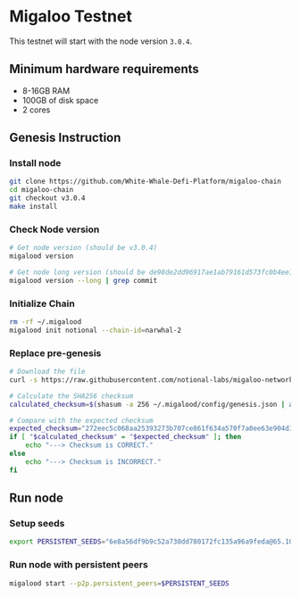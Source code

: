 # Migaloo Testnet

This testnet will start with the node version `3.0.4`.

## Minimum hardware requirements

- 8-16GB RAM
- 100GB of disk space
- 2 cores

## Genesis Instruction

### Install node

```bash
git clone https://github.com/White-Whale-Defi-Platform/migaloo-chain
cd migaloo-chain
git checkout v3.0.4
make install
```

### Check Node version

```bash
# Get node version (should be v3.0.4)
migalood version

# Get node long version (should be de98de2dd96917ae1ab79161d573fc0b4ee1facf)
migalood version --long | grep commit
```

### Initialize Chain

```bash
rm -rf ~/.migalood
migalood init notional --chain-id=narwhal-2
```

### Replace pre-genesis

```bash
# Download the file
curl -s https://raw.githubusercontent.com/notional-labs/migaloo-networks/add-testnet-genesis/narwhal-2/genesis.json > ~/.migalood/config/genesis.json

# Calculate the SHA256 checksum
calculated_checksum=$(shasum -a 256 ~/.migalood/config/genesis.json | awk '{ print $1 }')

# Compare with the expected checksum
expected_checksum="272eec5c068aa25393273b707ce861f634a570f7a0ee63e904d3e8f5c6632fc9"
if [ "$calculated_checksum" = "$expected_checksum" ]; then
    echo "---> Checksum is CORRECT."
else
    echo "---> Checksum is INCORRECT."
fi
```

## Run node

### Setup seeds

```bash
export PERSISTENT_SEEDS="6e8a56df9b9c52a730dd780172fc135a96a9feda@65.109.26.223:26656"
```

### Run node with persistent peers

```bash
migalood start --p2p.persistent_peers=$PERSISTENT_SEEDS
```
